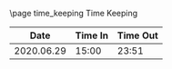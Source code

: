 \page time_keeping Time Keeping

|    Date    | Time In  | Time Out |
| ---------- | -------- | -------- |
| 2020.06.29 |  15:00   |   23:51  |
